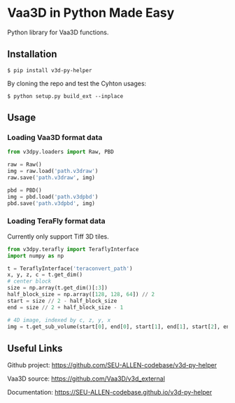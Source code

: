 # Vaa3D in Python Made Easy
Python library for Vaa3D functions.

## Installation

```shell
$ pip install v3d-py-helper
```

By cloning the repo and test the Cyhton usages:
```shell
$ python setup.py build_ext --inplace
```

## Usage

### Loading Vaa3D format data

```python
from v3dpy.loaders import Raw, PBD

raw = Raw()
img = raw.load('path.v3draw')
raw.save('path.v3draw', img)

pbd = PBD()
img = pbd.load('path.v3dpbd')
pbd.save('path.v3dpbd', img)
```

### Loading TeraFly format data

Currently only support Tiff 3D tiles.

```python
from v3dpy.terafly import TeraflyInterface
import numpy as np

t = TeraflyInterface('teraconvert_path')
x, y, z, c = t.get_dim()
# center block
size = np.array(t.get_dim()[:3])
half_block_size = np.array([128, 128, 64]) // 2
start = size // 2 - half_block_size
end = size // 2 + half_block_size - 1

# 4D image, indexed by c, z, y, x 
img = t.get_sub_volume(start[0], end[0], start[1], end[1], start[2], end[2])
```

## Useful Links

Github project: https://github.com/SEU-ALLEN-codebase/v3d-py-helper

Vaa3D source: https://github.com/Vaa3D/v3d_external

Documentation: https://SEU-ALLEN-codebase.github.io/v3d-py-helper